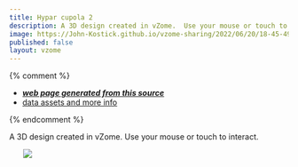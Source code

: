 ```yaml
---
title: Hypar cupola 2
description: A 3D design created in vZome.  Use your mouse or touch to interact.
image: https://John-Kostick.github.io/vzome-sharing/2022/06/20/18-45-49-Hypar-cupola-2/Hypar-cupola-2.png
published: false
layout: vzome
---
```


{% comment %}
 - [***web page generated from this source***](<https://John-Kostick.github.io/vzome-sharing/2022/06/20/Hypar-cupola-2-18-45-49.html>)
 - [data assets and more info](<https://github.com/John-Kostick/vzome-sharing/tree/main/2022/06/20/18-45-49-Hypar-cupola-2/>)
 
{% endcomment %}

A 3D design created in vZome.  Use your mouse or touch to interact.

<vzome-viewer style="width: 87%; height: 60vh; margin: 5%"
       src="https://John-Kostick.github.io/vzome-sharing/2022/06/20/18-45-49-Hypar-cupola-2/Hypar-cupola-2.vZome" >
  <img src="https://John-Kostick.github.io/vzome-sharing/2022/06/20/18-45-49-Hypar-cupola-2/Hypar-cupola-2.png" />
</vzome-viewer>